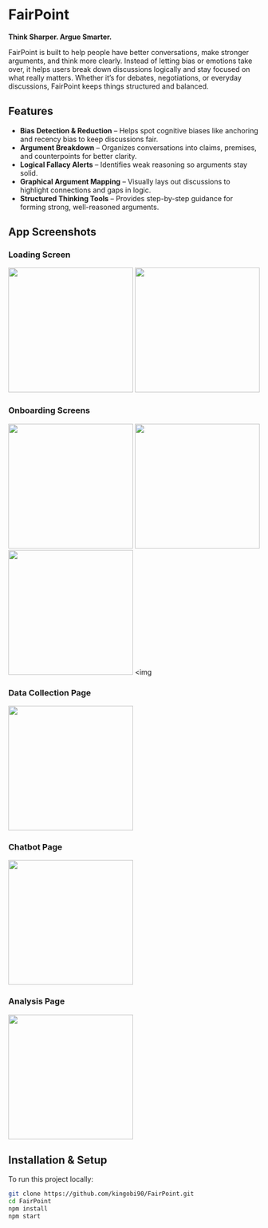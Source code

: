 # FairPoint  
**Think Sharper. Argue Smarter.**  

FairPoint is built to help people have better conversations, make stronger arguments, and think more clearly. Instead of letting bias or emotions take over, it helps users break down discussions logically and stay focused on what really matters. Whether it’s for debates, negotiations, or everyday discussions, FairPoint keeps things structured and balanced.  

## Features  
- **Bias Detection & Reduction** – Helps spot cognitive biases like anchoring and recency bias to keep discussions fair.  
- **Argument Breakdown** – Organizes conversations into claims, premises, and counterpoints for better clarity.  
- **Logical Fallacy Alerts** – Identifies weak reasoning so arguments stay solid.  
- **Graphical Argument Mapping** – Visually lays out discussions to highlight connections and gaps in logic.  
- **Structured Thinking Tools** – Provides step-by-step guidance for forming strong, well-reasoned arguments.  

## App Screenshots  
### Loading Screen  
<img src="https://raw.githubusercontent.com/kingobi90/FairPoint/main/Load@2x.png" width="250"> <img src="https://raw.githubusercontent.com/kingobi90/FairPoint/main/Onboarding%204.png" width="250">  

### Onboarding Screens  
<img src="https://raw.githubusercontent.com/kingobi90/FairPoint/main/Onboarding%201.png" width="250">  <img src="https://raw.githubusercontent.com/kingobi90/FairPoint/main/Onboarding%202.png" width="250">  <img src="https://raw.githubusercontent.com/kingobi90/FairPoint/main/Onboarding%203.png" width="250">  <img 

### Data Collection Page  
<img src="https://raw.githubusercontent.com/kingobi90/FairPoint/main/data%20collection.png" width="250">  

### Chatbot Page  
<img src="https://raw.githubusercontent.com/kingobi90/FairPoint/main/chatting%20bot%20page.png" width="250">  

### Analysis Page  
<img src="https://raw.githubusercontent.com/kingobi90/FairPoint/main/analysis%20page.png" width="250">  

## Installation & Setup  
To run this project locally:  

```bash
git clone https://github.com/kingobi90/FairPoint.git
cd FairPoint
npm install
npm start
